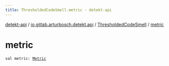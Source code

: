 ```yaml
---
title: ThresholdedCodeSmell.metric - detekt-api
---
```


[detekt-api](../../index.html) / [io.gitlab.arturbosch.detekt.api](../index.html) / [ThresholdedCodeSmell](index.html) / [metric](./metric.html)

# metric

`val metric: `[`Metric`](../-metric/index.html)